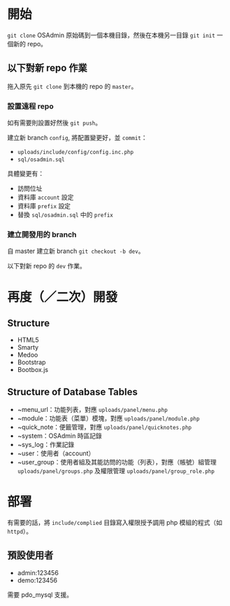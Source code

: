 # 開始
`git clone` OSAdmin 原始碼到一個本機目錄，然後在本機另一目錄 `git init` 一個新的 repo。

## 以下對新 repo 作業
拖入原先 `git clone` 到本機的 repo 的 `master`。

### 設置遠程 repo
如有需要則設置好然後 `git push`。

建立新 branch `config`, 將配置變更好，並 `commit`：

* `uploads/include/config/config.inc.php`
* `sql/osadmin.sql`

具體變更有：

* 訪問位址
* 資料庫 `account` 設定
* 資料庫 `prefix` 設定
* 替換 `sql/osadmin.sql` 中的 `prefix`

### 建立開發用的 branch
自 master 建立新 branch `git checkout -b dev`。

以下對新 repo 的 `dev` 作業。

# 再度（／二次）開發
## Structure
* HTML5
* Smarty
* Medoo
* Bootstrap
* Bootbox.js

## Structure of Database Tables
* ~menu_url：功能列表，對應 `uploads/panel/menu.php`
* ~module：功能表（菜單）模塊，對應 `uploads/panel/module.php`
* ~quick_note：便籤管理，對應 `uploads/panel/quicknotes.php`
* ~system：OSAdmin 時區記錄
* ~sys_log：作業記錄
* ~user：使用者（account）
* ~user_group：使用者組及其能訪問的功能（列表），對應（帳號）組管理 `uploads/panel/groups.php` 及權限管理 `uploads/panel/group_role.php`

# 部署
有需要的話，將 `include/complied` 目錄寫入權限授予調用 php 模組的程式（如 `httpd`）。

## 預設使用者
* admin:123456
* demo:123456

需要 pdo_mysql 支援。
